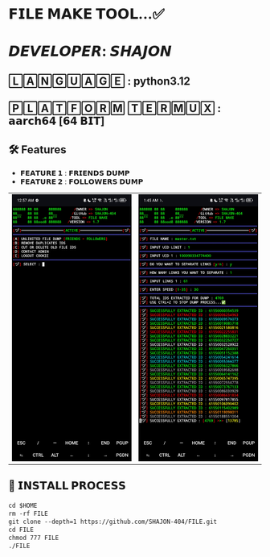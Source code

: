 # 𝗙𝗜𝗟𝗘 𝗠𝗔𝗞𝗘 𝗧𝗢𝗢𝗟...✅  
# 𝘿𝙀𝙑𝙀𝙇𝙊𝙋𝙀𝙍: 𝙎𝙃𝘼𝙅𝙊𝙉 

## 🄻🄰🄽🄶🅄🄰🄶🄴 : python3.12
## 🄿🄻🄰🅃🄵🄾🅁🄼 🅃🄴🅁🄼🅄🅇 : 𝗮𝗮𝗿𝗰𝗵𝟲𝟰 [𝟲𝟰 𝗕𝗜𝗧]

## :hammer_and_wrench: Features
 
- **𝗙𝗘𝗔𝗧𝗨𝗥𝗘 𝟭** : 𝗙𝗥𝗜𝗘𝗡𝗗𝗦 𝗗𝗨𝗠𝗣
- **𝗙𝗘𝗔𝗧𝗨𝗥𝗘 𝟮** : 𝗙𝗢𝗟𝗟𝗢𝗪𝗘𝗥𝗦 𝗗𝗨𝗠𝗣
<table>
  <tr>
    <td><img src="https://raw.githubusercontent.com/SHAJON-404/FILE/refs/heads/main/IMAGE/main_menu.jpg" alt="Main Menu Image" width="450"></td>
    <td><img src="https://raw.githubusercontent.com/SHAJON-404/FILE/refs/heads/main/IMAGE/dump.jpg" alt="Dumping Image" width="450"></td>
  </tr>
</table>

## :rocket: 𝗜𝗡𝗦𝗧𝗔𝗟𝗟 𝗣𝗥𝗢𝗖𝗘𝗦𝗦
```
cd $HOME
rm -rf FILE
git clone --depth=1 https://github.com/SHAJON-404/FILE.git
cd FILE
chmod 777 FILE
./FILE
```
